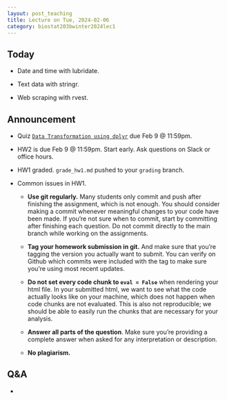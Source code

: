 ```yaml
---
layout: post_teaching
title: Lecture on Tue, 2024-02-06
category: biostat203bwinter2024lec1
---
```


## Today

* Date and time with lubridate.

* Text data with stringr.

* Web scraping with rvest.

## Announcement

* Quiz [`Data Transformation using dplyr`](https://bruinlearn.ucla.edu/courses/176236/quizzes/1006847) due Feb 9 @ 11:59pm.

* HW2 is due Feb 9 @ 11:59pm. Start early. Ask questions on Slack or office hours.

* HW1 graded. `grade_hw1.md` pushed to your `grading` branch.

* Common issues in HW1.

    * **Use git regularly.** Many students only commit and push after finishing the assignment, which is not enough. You should consider making a commit whenever meaningful changes to your code have been made. If you’re not sure when to commit, start by committing after finishing each question. Do not commit directly to the main branch while working on the assignments.
    
    * **Tag your homework submission in git.** And make sure that you’re tagging the version you actually want to submit. You can verify on Github which commits were included with the tag to make sure you’re using most recent updates.
    
    * **Do not set every code chunk to `eval = False`** when rendering your html file. In your submitted html, we want to see what the code actually looks like on your machine, which does not happen when code chunks are not evaluated. This is also not reproducible; we should be able to easily run the chunks that are necessary for your analysis.
    
    * **Answer all parts of the question**. Make sure you’re providing a complete answer when asked for any interpretation or description. 
    
    * **No plagiarism.**

## Q&A

* 

